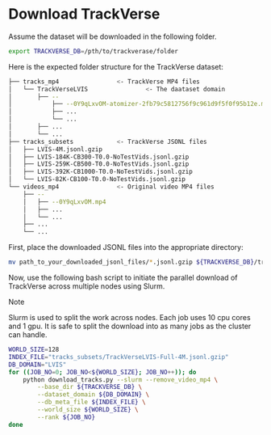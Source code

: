 # Download TrackVerse
Assume the dataset will be downloaded in the following folder.
```bash
export TRACKVERSE_DB=/pth/to/trackverase/folder
```
Here is the expected folder structure for the TrackVerse dataset:
```bash
├── tracks_mp4                <- TrackVerse MP4 files
│   └── TrackVerseLVIS                <- The daataset domain
│       ├── --
│           ├── --0Y9qLxvOM-atomizer-2fb79c5812756f9c961d9f5f0f95b12e.mp4
│           ├── ...
│           └── ...
│       ├── ...
│       └── ...
├── tracks_subsets            <- TrackVerse JSONL files
│   ├── LVIS-4M.jsonl.gzip 
│   ├── LVIS-184K-CB300-T0.0-NoTestVids.jsonl.gzip
│   ├── LVIS-259K-CB500-T0.0-NoTestVids.jsonl.gzip
│   ├── LVIS-392K-CB1000-T0.0-NoTestVids.jsonl.gzip
│   └── LVIS-82K-CB100-T0.0-NoTestVids.jsonl.gzip
└── videos_mp4                <- Original video MP4 files
    ├── --
    │   ├── --0Y9qLxvOM.mp4
    │   ├── ...
    │   └── ...
    ├── ...
    └── ...
```
First, place the downloaded JSONL files into the appropriate directory:
```bash
mv path_to_your_downloaded_jsonl_files/*.jsonl.gzip ${TRACKVERSE_DB}/tracks_subsets/
```

Now, use the following bash script to initiate the parallel download of TrackVerse across multiple nodes using Slurm. 
> [!NOTE]
> Slurm is used to split the work across nodes. Each job uses 10 cpu cores and 1 gpu. 
> It is safe to split the download into as many jobs as the cluster can handle.

```bash
WORLD_SIZE=128
INDEX_FILE="tracks_subsets/TrackVerseLVIS-Full-4M.jsonl.gzip"
DB_DOMAIN="LVIS"
for ((JOB_NO=0; JOB_NO<${WORLD_SIZE}; JOB_NO++)); do
    python download_tracks.py --slurm --remove_video_mp4 \
        --base_dir ${TRACKVERSE_DB} \
        --dataset_domain ${DB_DOMAIN} \
        --db_meta_file ${INDEX_FILE} \
        --world_size ${WORLD_SIZE} \
        --rank ${JOB_NO}
done
```